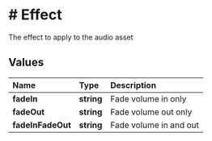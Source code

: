 # # Effect

The effect to apply to the audio asset

## Values

Name | Type | Description
:--- | :--- | :---
**fadeIn** | **string** | Fade volume in only
**fadeOut** | **string** | Fade volume out only
**fadeInFadeOut** | **string** | Fade volume in and out
